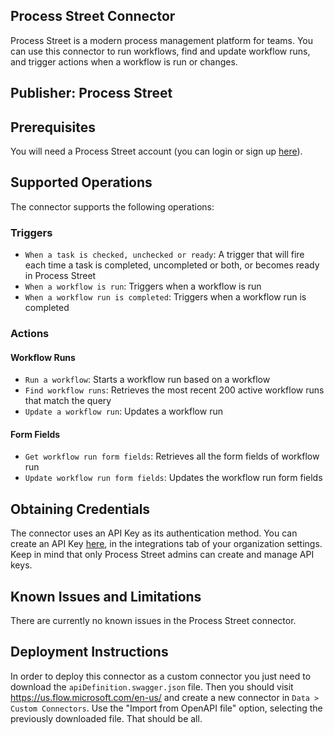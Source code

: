 ## Process Street Connector
Process Street is a modern process management platform for teams.
You can use this connector to run workflows, find and update workflow runs, and trigger actions when a workflow is run or changes.

## Publisher: Process Street

## Prerequisites
You will need a Process Street account (you can login or sign up [here](https://app.process.st/login)).

## Supported Operations

The connector supports the following operations:

### Triggers

* `When a task is checked, unchecked or ready`: A trigger that will fire each time a task is completed, uncompleted or both, or becomes ready in Process Street
* `When a workflow is run`: Triggers when a workflow is run
* `When a workflow run is completed`: Triggers when a workflow run is completed

### Actions

#### Workflow Runs

* `Run a workflow`: Starts a workflow run based on a workflow
* `Find workflow runs`: Retrieves the most recent 200 active workflow runs that match the query
* `Update a workflow run`: Updates a workflow run

#### Form Fields

* `Get workflow run form fields`: Retrieves all the form fields of workflow run
* `Update workflow run form fields`: Updates the workflow run form fields

## Obtaining Credentials
The connector uses an API Key as its authentication method.
You can create an API Key [here](https://app.process.st/organizations/manage/integrations),
in the integrations tab of your organization settings. Keep in mind that only Process Street admins can create and manage API keys.

## Known Issues and Limitations
There are currently no known issues in the Process Street connector.

## Deployment Instructions
In order to deploy this connector as a custom connector you just need
to download the `apiDefinition.swagger.json` file. Then you should visit https://us.flow.microsoft.com/en-us/ and create
a new connector in `Data > Custom Connectors`. Use the "Import from OpenAPI file" option,
selecting the previously downloaded file. That should be all.
